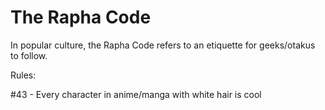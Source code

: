 The Rapha Code
==============

In popular culture, the Rapha Code refers to an etiquette for geeks/otakus to follow. 


Rules:

#43 - Every character in anime/manga with white hair is cool
